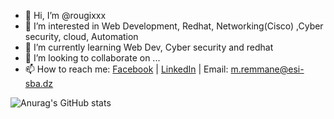 - 👋 Hi, I’m @rougixxx
- 👀 I’m interested in Web Development, Redhat, Networking(Cisco) ,Cyber security, cloud, Automation
- 🌱 I’m currently learning Web Dev, Cyber security and redhat
- 💞️ I’m looking to collaborate on ...
- 📫 How to reach me: [Facebook](https://web.facebook.com/rougi.gi.9/) | [LinkedIn](https://www.linkedin.com/in/mohamed-remmane-877923247/) | Email: m.remmane@esi-sba.dz 


<!---
rougixxx/rougixxx is a ✨ special ✨ repository because its `README.md` (this file) appears on your GitHub profile.
You can click the Preview link to take a look at your changes.
--->
![Anurag's GitHub stats](https://github-readme-stats.vercel.app/api?username=rougixxx&theme=dark&show_icons=true)
